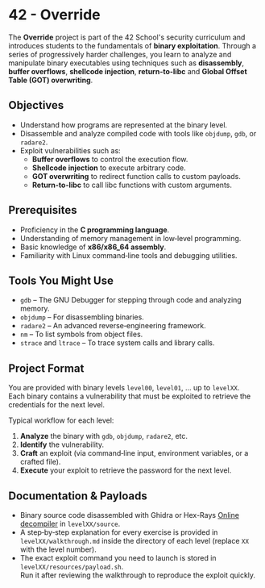 # 42 - Override

The **Override** project is part of the 42 School's security curriculum and introduces students to the fundamentals of **binary exploitation**. Through a series of progressively harder challenges, you learn to analyze and manipulate binary executables using techniques such as **disassembly**, **buffer overflows**, **shellcode injection**, **return-to-libc** and **Global Offset Table (GOT) overwriting**.

## Objectives

- Understand how programs are represented at the binary level.
- Disassemble and analyze compiled code with tools like `objdump`, `gdb`, or `radare2`.
- Exploit vulnerabilities such as:
  - **Buffer overflows** to control the execution flow.
  - **Shellcode injection** to execute arbitrary code.
  - **GOT overwriting** to redirect function calls to custom payloads.
  - **Return-to-libc** to call libc functions with custom arguments.

## Prerequisites

- Proficiency in the **C programming language**.
- Understanding of memory management in low‑level programming.
- Basic knowledge of **x86/x86_64 assembly**.
- Familiarity with Linux command‑line tools and debugging utilities.

## Tools You Might Use

- `gdb` – The GNU Debugger for stepping through code and analyzing memory.
- `objdump` – For disassembling binaries.
- `radare2` – An advanced reverse‑engineering framework.
- `nm` – To list symbols from object files.
- `strace` and `ltrace` – To trace system calls and library calls.

## Project Format

You are provided with binary levels `level00`, `level01`, … up to `levelXX`.  
Each binary contains a vulnerability that must be exploited to retrieve the credentials for the next level.

Typical workflow for each level:

1. **Analyze** the binary with `gdb`, `objdump`, `radare2`, etc.
2. **Identify** the vulnerability.
3. **Craft** an exploit (via command‑line input, environment variables, or a crafted file).
4. **Execute** your exploit to retrieve the password for the next level.

## Documentation & Payloads

- Binary source code disassembled with Ghidra or Hex-Rays [Online decompiler](https://dogbolt.org/) in `levelXX/source`.
- A step‑by‑step explanation for every exercise is provided in  
  `levelXX/walkthrough.md` inside the directory of each level (replace `XX` with the level number).
- The exact exploit command you need to launch is stored in  
  `levelXX/resources/payload.sh`.  
  Run it after reviewing the walkthrough to reproduce the exploit quickly.
